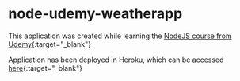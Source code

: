 # node-udemy-weatherapp

This application was created while learning the [NodeJS course from Udemy](https://www.udemy.com/share/101WGi/){:target="_blank"}

Application has been deployed in Heroku, which can be accessed [here](https://node-udemy-weatherapp.herokuapp.com/){:target="_blank"}
